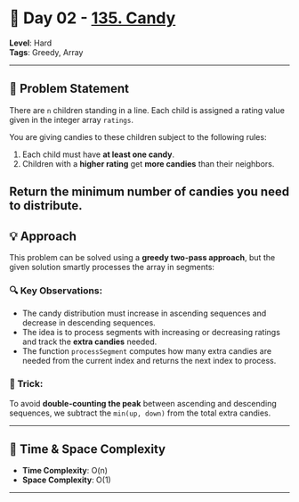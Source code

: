 # 📅 Day 02 - [135. Candy](https://leetcode.com/problems/candy/)

**Level**: Hard  
**Tags**: Greedy, Array  

---

## 🧾 Problem Statement

There are `n` children standing in a line. Each child is assigned a rating value given in the integer array `ratings`.

You are giving candies to these children subject to the following rules:

1. Each child must have **at least one candy**.
2. Children with a **higher rating** get **more candies** than their neighbors.

Return the **minimum number of candies** you need to distribute.
---

## 💡 Approach

This problem can be solved using a **greedy two-pass approach**, but the given solution smartly processes the array in segments:

### 🔍 Key Observations:

- The candy distribution must increase in ascending sequences and decrease in descending sequences.
- The idea is to process segments with increasing or decreasing ratings and track the **extra candies** needed.
- The function `processSegment` computes how many extra candies are needed from the current index and returns the next index to process.

### 🧠 Trick:
To avoid **double-counting the peak** between ascending and descending sequences, we subtract the `min(up, down)` from the total extra candies.

---

## 🧠 Time & Space Complexity

- **Time Complexity**: O(n)  
- **Space Complexity**: O(1)

---
